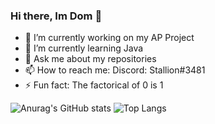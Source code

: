 ### Hi there, Im Dom 👋

- 🔭 I’m currently working on my AP Project
- 🌱 I’m currently learning Java
- 💬 Ask me about my repositories
- 📫 How to reach me: Discord: Stallion#3481
- ⚡ Fun fact: The factorical of 0 is 1

![Anurag's GitHub stats](https://github-readme-stats.vercel.app/api?username=Dom13377&show_icons=true&theme=tokyonight)
![Top Langs](https://github-readme-stats.vercel.app/api/top-langs/?username=Dom13377&show_icons=true&theme=tokyonight)
